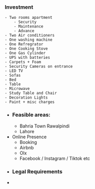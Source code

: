 ### Investment
	- Two rooms apartment
		- Security
		- Maintenance
		- Advance
	- Two Air conditioners
	- One washing machine
	- One Refregrator
	- One Cooking Stove
	- One Gas Cylinder
	- UPS with batteries
	- Carpets + Foam
	- Security Cameras on entrance
	- LED TV
	- Sofas
	- Bed
	- Table
	- Microwave
	- Study Table and Chair
	- Decoration Lights
	- Paint + misc charges
- ### Feasible areas:
	- Bahria Town Rawalpindi
	- Lahore
- Online Presence
	- Booking
	- Airbnb
	- Olx
	- Facebook / Instagram / Tiktok etc
- ### Legal Requirements
-